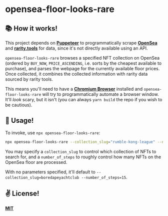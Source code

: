 # opensea-floor-looks-rare

## 📚 How it works!

This project depends on [__Puppeteer__](https://github.com/puppeteer/puppeteer) to programmatically scrape [__OpenSea__](https://opensea.io/) and [__rarity.tools__](https://rarity.tools/) for data, since it's not directly available using an API.

`opensea-floor-looks-rare` browses a specified NFT collection on OpenSea (ordered by `BUY_NOW`, `PRICE_ASCENDING`, i.e. sorts by the cheapest available to purchase), and parses the webpage for the currently available floor prices. Once collected, it combines the collected information with rarity data sourced by rarity tools.

This means you'll need to have a [__Chromium Browser__](https://www.chromium.org/) installed and `opensea-floor-looks-rare` will try to programmatically automate a browser window. It'll _look_ scary, but it isn't (you can always `yarn build` the repo if you wish to be cautious).

## 🚀 Usage!

To invoke, use `npx opensea-floor-looks-rare`:

```sh
npx opensea-floor-looks-rare --collection_slug="rumble-kong-league" --number_of_steps=5
```

You may specify a `collection_slug` to control which collection of NFTs to search for, and a `number_of_steps` to roughly control how many NFTs on the OpenSea floor are processed.

With no parameters specified, it'll default to `--collection_slug=boredapeyachtclub --number_of_steps=15`.

## ✌️ License!
[__MIT__](./LICENSE.md)
